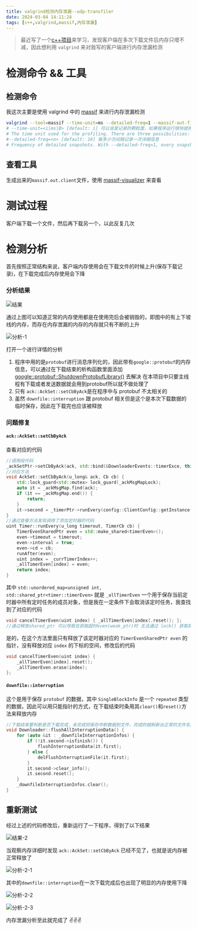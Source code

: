```yaml
---
title: valgrind检测内存泄漏--udp-transfiler
date: 2024-03-04 14:11:24
tags: [c++,valgrind,massif,内存泄漏]
---
```


> 最近写了一个[c++项目](https://github.com/kehaha-5/udp-transfiler)来学习，发现客户端在多次下载文件后内存只增不减，因此想利用 `valgrind` 来对我写的客户端进行内存泄漏检测

# 检测命令 && 工具

## 检测命令

我这次主要是使用 valgrind 中的 [massif](https://valgrind.org/docs/manual/ms-manual.html) 来进行内存泄漏检测

```bash
valgrind --tool=massif --time-unit=ms --detailed-freq=1 --massif-out-file=./valgrindCheck/massif.out.client ./build/TRANFILER_CLIENT 
# --time-unit=<i|ms|B> [default: i] 可以说是记录的颗粒度，如果程序运行很快就用B
# The time unit used for the profiling. There are three possibilities: instructions executed (i), which is good for most cases; real (wallclock) time (ms, i.e. milliseconds), which is sometimes useful; and bytes allocated/deallocated on the heap and/or stack (B), which is useful for very short-run programs, and for testing purposes, because it is the most reproducible across different machines.
#--detailed-freq=<n> [default: 10] 每多少次间隔记录一次详细信息
# Frequency of detailed snapshots. With --detailed-freq=1, every snapshot is detailed.
```

## 查看工具

生成出来的`massif.out.client`文件，使用 [massif-visualizer](https://apps.kde.org/zh-cn/massif-visualizer/) 来查看

# 测试过程
客户端下载一个文件，然后再下载另一个，以此反复几次

# 检测分析

首先按照正常结构来说，客户端内存使用会在下载文件的时候上升(保存下载记录)，在下载完成后内存使用会下降

### 分析结果
![结果](./res.png)

通过上图可以知道正常的内存使用都是在使用完后会被销毁的，即图中的有上下坡线的内存，而存在内存泄漏的内存的内存就只有不断的上升

![分析-1](./analysis-1.png)

打开一个进行详情的分析
1. 程序中用的是`protobuf`进行消息序列化的，因此带有`google::protobuf`的内存信息，可以通过在下载结束的析构函数里面添加 [google::protobuf::ShutdownProtobufLibrary()](https://protobuf.dev/getting-started/cpptutorial/#:~:text=Also%20notice%20the,clean%20up%20everything) 去解决 在本项目中只要主线程有下载或者发送数据就会用到protobuf所以就不做处理了
2. 只有 `ack::AckSet::setCbByAck`是在程序中与 protobuf 不太相关的
3. 虽然 `downfile::interruption` 跟 protobuf 相关但是这个是本次下载数据的临时保存，因此在下载完也应该被释放


### 问题修复

#### `ack::AckSet::setCbByAck`

查看对应的代码
```cpp
//调用段代码
_ackSetPtr->setCbByAck(ack, std::bind(&DownloaderEvents::timerExce, this, ack, resMsg));
//对应方法
void AckSet::setCbByAck(u_long& ack, Cb cb) {
    std::lock_guard<std::mutex> lock_guard(_ackMsgMapLock);
    auto it = _ackMsgMap.find(ack);
    if (it == _ackMsgMap.end()) {
        return;
    }
    it->second = _timerPtr->runEvery(config::ClientConfig::getInstance().getPacketsTimerOut(), cb);
}
//通过查看方法发现调用了添加定时器的代码
uint Timer::runEvery(u_long timerout, TimerCb cb) {
    TimerEvenSharedPtr even = std::make_shared<timerEven>();
    even->timeout = timerout;
    even->interval = true;
    even->cd = cb;
    runAfter(even);
    uint index = _currTimerIndex++;
    _allTimerEven[index] = even;
    return index;
}
```
其中 `std::unordered_map<unsigned int, std::shared_ptr<timer::timerEven>` 就是 `_allTimerEven` 一个用于保存当前定时器中所有定时任务的成员对象，但是我在一定条件下会取消该定时任务，我查找到了对应的代码
```cpp
void cancelTimerEven(uint index) { _allTimerEven[index].reset(); };
//通过释放shared_ptr 可以导致在获取超时even(weak_ptr)时 无法通过 lock() 获取其对象 从而得出该定时事件已经被取消
```

是的，在这个方法里面只有释放了该定时器对应的 `TimerEvenSharedPtr even` 的指针，没有释放对应 `index` 的下标的空间，修改后的代码
```cpp
void cancelTimerEven(uint index) {
    _allTimerEven[index].reset();
    _allTimerEven.erase(index);
};
```

#### `downfile::interruption`

这个是用于保存 `protobuf` 的数据，其中 `SingleBlockInfo` 是一个 `repeated` 类型的数据，因此可以用只能指针的方式，在下载结束时条用其`clear()`和`reset()`方法来释放内存
```cpp
//下载结束要判断是否下载完成，未完成则保存中断数据到文件，完成的就刷新出正常的文件名出来
void Downloader::flushAllInterruptionData() {
    for (auto &it : _downfileInterruptionInfos) {
        if (!it.second->isfinish()) {
            flushInterruptionData(it.first);
        } else {
            delFlushInterruptionFile(it.first);
        }
        it.second->clear_info();
        it.second.reset();
    }
    _downfileInterruptionInfos.clear();
}
```

## 重新测试

经过上述的代码修改后，重新运行了一下程序，得到了以下结果

![结果-2](./res2.png)

当观察内存详细时发现 `ack::AckSet::setCbByAck` 已经不见了，也就是说内存被正常释放了

![分析-2-1](./analysis-2-1.png)

其中的`downfile::interruption`在一次下载完成后也出现了明显的内存使用下降

![分析-2-2](./analysis-2-2.png)

![分析-2-3](./analysis-2-3.png)

内存泄漏分析至此就完成了 ✌✌✌